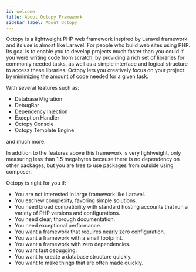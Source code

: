 ```yaml
---
id: welcome
title: About Octopy Framework
sidebar_label: About Octopy
---
```


Octopy is a lightweight PHP web framework inspired by Laravel framework and its use is almost like Laravel. For people who build web sites using PHP. Its goal is to enable you to develop projects much faster than you could if you were writing code from scratch, by providing a rich set of libraries for commonly needed tasks, as well as a simple interface and logical structure to access these libraries. Octopy lets you creatively focus on your project by minimizing the amount of code needed for a given task.

With several features such as:

* Database Migration
* DebugBar
* Dependency Injection
* Exception Handler
* Octopy Console
* Octopy Template Engine

and much more.

In addition to the features above this framework is very lightweight, only measuring less than 1.5 megabytes because there is no dependency on other packages, but you are free to use packages from outside using composer.

Octopy is right for you if:

* You are not interested in large framework like Laravel.
* You eschew complexity, favoring simple solutions.
* You need broad compatibility with standard hosting accounts that run a variety of PHP versions and configurations.
* You need clear, thorough documentation.
* You need exceptional performance.
* You want a framework that requires nearly zero configuration.
* You want a framework with a small footprint.
* You want a framework with zero dependencies.
* You want fast debugging.
* You want to create a database structure quickly.
* You want to make things that are often made quickly.
